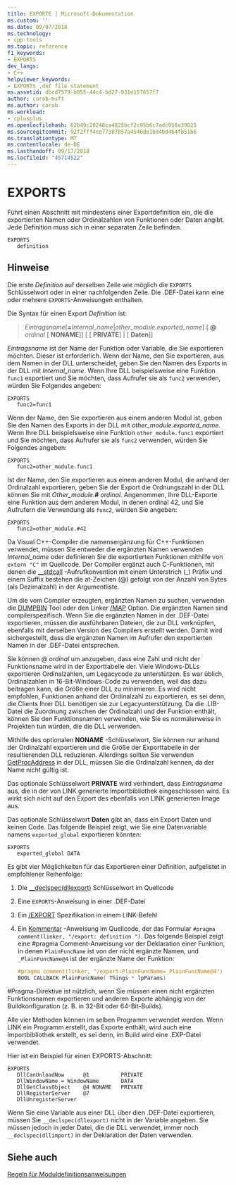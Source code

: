 ```yaml
---
title: EXPORTE | Microsoft-Dokumentation
ms.custom: ''
ms.date: 09/07/2018
ms.technology:
- cpp-tools
ms.topic: reference
f1_keywords:
- EXPORTS
dev_langs:
- C++
helpviewer_keywords:
- EXPORTS .def file statement
ms.assetid: dbcd7579-b855-44c4-bd27-931e157657f7
author: corob-msft
ms.author: corob
ms.workload:
- cplusplus
ms.openlocfilehash: 62b49c20248ca4825bcf2c95b6c7adc956a39025
ms.sourcegitcommit: 92f2fff4ce77387b57a4546de1bd4bd464fb51b6
ms.translationtype: MT
ms.contentlocale: de-DE
ms.lasthandoff: 09/17/2018
ms.locfileid: "45714522"
---
```

# <a name="exports"></a>EXPORTS

Führt einen Abschnitt mit mindestens einer Exportdefinition ein, die die exportierten Namen oder Ordinalzahlen von Funktionen oder Daten angibt. Jede Definition muss sich in einer separaten Zeile befinden.

```DEF
EXPORTS
   definition
```

## <a name="remarks"></a>Hinweise

Die erste *Definition* auf derselben Zeile wie möglich die `EXPORTS` Schlüsselwort oder in einer nachfolgenden Zeile. Die .DEF-Datei kann eine oder mehrere `EXPORTS`-Anweisungen enthalten.

Die Syntax für einen Export *Definition* ist:

> *Eintragsname*\[__=__*Internal_name*|*other_module.exported_name*] \[ **\@** _ordinal_ \[ **NONAME**]] \[ \[ **PRIVATE**] | \[ **Daten**]]

*Eintragsname* ist der Name der Funktion oder Variable, die Sie exportieren möchten. Dieser ist erforderlich. Wenn der Name, den Sie exportieren, aus dem Namen in der DLL unterscheidet, geben Sie den Namen des Exports in der DLL mit *Internal_name*. Wenn Ihre DLL beispielsweise eine Funktion `func1` exportiert und Sie möchten, dass Aufrufer sie als `func2` verwenden, würden Sie Folgendes angeben:

```DEF
EXPORTS
   func2=func1
```

Wenn der Name, den Sie exportieren aus einem anderen Modul ist, geben Sie den Namen des Exports in der DLL mit *other_module.exported_name*. Wenn Ihre DLL beispielsweise eine Funktion `other_module.func1` exportiert und Sie möchten, dass Aufrufer sie als `func2` verwenden, würden Sie Folgendes angeben:

```DEF
EXPORTS
   func2=other_module.func1
```

Ist der Name, den Sie exportieren aus einem anderen Modul, die anhand der Ordinalzahl exportieren, geben Sie der Export die Ordnungszahl in der DLL können Sie mit *Other_module*.__#__ *ordinal*. Angenommen, Ihre DLL-Exporte eine Funktion aus dem anderen Modul, in denen ordinal 42, und Sie Aufrufern die Verwendung als `func2`, würden Sie angeben:

```DEF
EXPORTS
   func2=other_module.#42
```

Da Visual C++-Compiler die namensergänzung für C++-Funktionen verwendet, müssen Sie entweder die ergänzten Namen verwenden *Internal_name* oder definieren Sie die exportierten Funktionen mithilfe von `extern "C"` im Quellcode. Der Compiler ergänzt auch C-Funktionen, mit denen die [__stdcall](../../cpp/stdcall.md) -Aufrufkonvention mit einem Unterstrich (\_) Präfix und einem Suffix bestehen die at-Zeichen (\@) gefolgt von der Anzahl von Bytes (als Dezimalzahl) in der Argumentliste.

Um die vom Compiler erzeugten, ergänzten Namen zu suchen, verwenden die [DUMPBIN](../../build/reference/dumpbin-reference.md) Tool oder den Linker [/MAP](../../build/reference/map-generate-mapfile.md) Option. Die ergänzten Namen sind compilerspezifisch. Wenn Sie die ergänzten Namen in der .DEF-Datei exportieren, müssen die ausführbaren Dateien, die zur DLL verknüpfen, ebenfalls mit derselben Version des Compilers erstellt werden. Damit wird sichergestellt, dass die ergänzten Namen im Aufrufer den exportierten Namen in der .DEF-Datei entsprechen.

Sie können \@ *ordinal* um anzugeben, dass eine Zahl und nicht der Funktionsname wird in der Exporttabelle der. Viele Windows-DLLs exportieren Ordinalzahlen, um Legacycode zu unterstützen. Es war üblich, Ordinalzahlen in 16-Bit-Windows-Code zu verwenden, weil das dazu beitragen kann, die Größe einer DLL zu minimieren. Es wird nicht empfohlen, Funktionen anhand der Ordinalzahl zu exportieren, es sei denn, die Clients Ihrer DLL benötigen sie zur Legacyunterstützung. Da die .LIB-Datei die Zuordnung zwischen der Ordinalzahl und der Funktion enthält, können Sie den Funktionsnamen verwenden, wie Sie es normalerweise in Projekten tun würden, die die DLL verwenden.

Mithilfe des optionalen **NONAME** -Schlüsselwort, Sie können nur anhand der Ordinalzahl exportieren und die Größe der Exporttabelle in der resultierenden DLL reduzieren. Allerdings sollten Sie verwenden [GetProcAddress](https://msdn.microsoft.com/library/windows/desktop/ms683212.aspx) in der DLL, müssen Sie die Ordinalzahl kennen, da der Name nicht gültig ist.

Das optionale Schlüsselwort **PRIVATE** wird verhindert, dass *Eintragsname* aus, die in der von LINK generierte Importbibliothek eingeschlossen wird. Es wirkt sich nicht auf den Export des ebenfalls von LINK generierten Image aus.

Das optionale Schlüsselwort **Daten** gibt an, dass ein Export Daten und keinen Code. Das folgende Beispiel zeigt, wie Sie eine Datenvariable namens `exported_global` exportieren könnten:

```DEF
EXPORTS
   exported_global DATA
```

Es gibt vier Möglichkeiten für das Exportieren einer Definition, aufgelistet in empfohlener Reihenfolge:

1. Die [__declspec(dllexport)](../../cpp/dllexport-dllimport.md) Schlüsselwort im Quellcode

2. Eine `EXPORTS`-Anweisung in einer .DEF-Datei

3. Ein [/EXPORT](../../build/reference/export-exports-a-function.md) Spezifikation in einem LINK-Befehl

4. Ein [Kommentar](../../preprocessor/comment-c-cpp.md) -Anweisung im Quellcode, der das Formular `#pragma comment(linker, "/export: definition ")`. Das folgende Beispiel zeigt eine #pragma Comment-Anweisung vor der Deklaration einer Funktion, in denen `PlainFuncName` ist von der nicht ergänzte Namen, und `_PlainFuncName@4` ist der ergänzte Name der Funktion:

    ```cpp
    #pragma comment(linker, "/export:PlainFuncName=_PlainFuncName@4")
    BOOL CALLBACK PlainFuncName( Things * lpParams)
    ```

#Pragma-Direktive ist nützlich, wenn Sie müssen einen nicht ergänzten Funktionsnamen exportieren und anderen Exporte abhängig von der Buildkonfiguration (z. B. in 32-Bit oder 64-Bit-Builds).

Alle vier Methoden können im selben Programm verwendet werden. Wenn LINK ein Programm erstellt, das Exporte enthält, wird auch eine Importbibliothek erstellt, es sei denn, im Build wird eine .EXP-Datei verwendet.

Hier ist ein Beispiel für einen EXPORTS-Abschnitt:

```DEF
EXPORTS
   DllCanUnloadNow      @1          PRIVATE
   DllWindowName = WindowName       DATA
   DllGetClassObject    @4 NONAME   PRIVATE
   DllRegisterServer    @7
   DllUnregisterServer
```

Wenn Sie eine Variable aus einer DLL über dien .DEF-Datei exportieren, müssen Sie `__declspec(dllexport)` nicht in der Variable angeben. Sie müssen jedoch in jeder Datei, die die DLL verwendet, immer noch `__declspec(dllimport)` in der Deklaration der Daten verwenden.

## <a name="see-also"></a>Siehe auch

[Regeln für Moduldefinitionsanweisungen](../../build/reference/rules-for-module-definition-statements.md)
